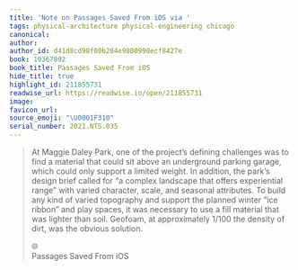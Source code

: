 ```yaml
---
title: 'Note on Passages Saved From iOS via '
tags: physical-architecture physical-engineering chicago
canonical:
author:
author_id: d41d8cd98f00b204e9800998ecf8427e
book: 10367892
book_title: Passages Saved From iOS
hide_title: true
highlight_id: 211855731
readwise_url: https://readwise.io/open/211855731
image:
favicon_url:
source_emoji: "\U0001F310"
serial_number: 2021.NTS.035
---
```

> At Maggie Daley Park, one of the project’s defining challenges was to find a material that could sit above an underground parking garage, which could only support a limited weight. In addition, the park’s design brief called for “a complex landscape that offers experiential range” with varied character, scale, and seasonal attributes. To build any kind of varied topography and support the planned winter “ice ribbon” and play spaces, it was necessary to use a fill material that was lighter than soil. Geofoam, at approximately 1/100 the density of dirt, was the obvious solution.
> <div class="quoteback-footer"><div class="quoteback-avatar"><span class="mini-emoji"> 🌐</span></div><div class="quoteback-metadata"><div class="metadata-inner"><span style="display:none">FROM:</span><div aria-label="" class="quoteback-author"> </div><div aria-label="Passages Saved From iOS" class="quoteback-title"> Passages Saved From iOS</div></div></div></div>